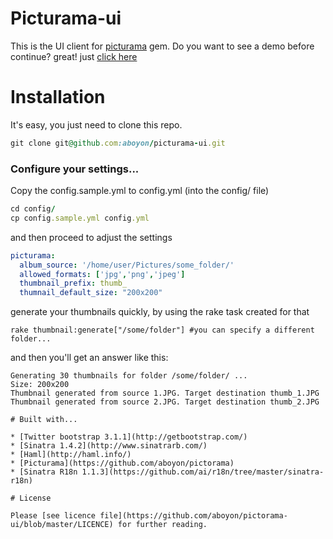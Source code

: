 Picturama-ui
============

This is the UI client for [picturama](https://github.com/aboyon/pictorama) gem. Do you want to see a demo before continue? great! just [click here](http://picturama.davidsilveira.me)

# Installation

It's easy, you just need to clone this repo.

```ruby
git clone git@github.com:aboyon/picturama-ui.git
```
### Configure your settings...

Copy the config.sample.yml to config.yml (into the config/ file)

```ruby
cd config/
cp config.sample.yml config.yml
```
and then proceed to adjust the settings

```yaml
picturama:
  album_source: '/home/user/Pictures/some_folder/'
  allowed_formats: ['jpg','png','jpeg']
  thumbnail_prefix: thumb_
  thumnail_default_size: "200x200"
```

generate your thumbnails quickly, by using the rake task created for that
```
rake thumbnail:generate["/some/folder"] #you can specify a different folder...
```
and then you'll get an answer like this:
```
Generating 30 thumbnails for folder /some/folder/ ...
Size: 200x200
Thumbnail generated from source 1.JPG. Target destination thumb_1.JPG
Thumbnail generated from source 2.JPG. Target destination thumb_2.JPG

# Built with...

* [Twitter bootstrap 3.1.1](http://getbootstrap.com/)
* [Sinatra 1.4.2](http://www.sinatrarb.com/)
* [Haml](http://haml.info/)
* [Picturama](https://github.com/aboyon/pictorama)
* [Sinatra R18n 1.1.3](https://github.com/ai/r18n/tree/master/sinatra-r18n)

# License

Please [see licence file](https://github.com/aboyon/pictorama-ui/blob/master/LICENCE) for further reading.
